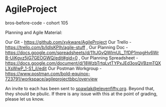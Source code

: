 # AgileProject

bros-before-code - cohort 105

Planning and Agile Material:

Our Git - https://github.com/xykware/AgileProject
Our Trello - https://trello.com/b/IdlsKPIh/agile-stuff ,
Our Planning Doc - https://docs.google.com/spreadsheets/d/11tJGvQWlmUL_TfDP1mpgHv6WrB-UiKgvz5jG7GEOGWQ/edit#gid=0 ,
Our Planning Spreadsheet - https://docs.google.com/document/d/18WzbTrtqLvtTYPxJEd3osQVBzmTQXLXsWwP_1-S1_iI/edit
Our Postman Workgroup - https://www.postman.com/bold-equinox-723791/workspace/agileprojectbbc/overview

An invite to each has been sent to spawlak@elevenfifty.org.  Beyond that, they should be pbulic.  If there is any issue with this at the point of grading, please let us know.

